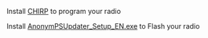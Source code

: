 Install [CHIRP](https://trac.chirp.danplanet.com/download?stream=next) to program your radio

Install [AnonymPSUpdater_Setup_EN.exe](https://github.com/spm81/Quansheng_UV-K5/blob/main/Software/AnonymPSUpdater_Setup_EN.exe) to Flash your radio

